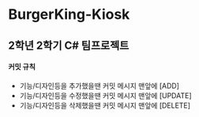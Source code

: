 # BurgerKing-Kiosk

<h2>2학년 2학기 C# 팀프로젝트</h2>
<h4>커밋 규칙</h4>

<nav>
   <ul>
      <li>기능/디자인등을 추가했을땐 커밋 메시지 맨앞에 [ADD]</li>
      <li>기능/디자인등을 수정했을땐 커밋 메시지 맨앞에 [UPDATE]</li>
      <li>기능/디자인등을 삭제했을땐 커밋 메시지 맨앞에 [DELETE]</li>
   </ul>
</nav>
